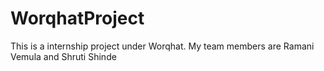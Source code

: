 # WorqhatProject
This is a internship project under Worqhat. My team members are Ramani Vemula and Shruti Shinde

